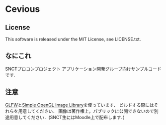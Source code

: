 Cevious
=======

## License
This software is released under the MIT License, see LICENSE.txt.

## なにこれ

SNCTプロコンプロジェクト アプリケーション開発グループ向けサンプルコードです.

## 注意
[GLFW](http://www.glfw.org/ "GLFW")と[Simple OpenGL Image Library](http://www.lonesock.net/soil.html "Simple OpenGL Image Library")を使っています．
ビルドする際にはそれらを用意してください．
画像は著作権上，パブリックに公開できないので別途用意してください．(SNCT生にはMoodle上で配布します．)


